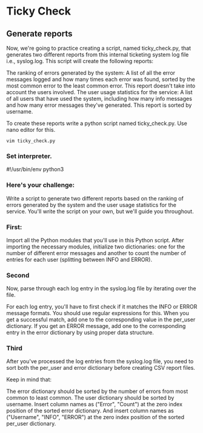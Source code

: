 # Ticky Check

## Generate reports

Now, we're going to practice creating a script, named ticky_check.py, that generates two different reports from this internal ticketing system log file i.e., syslog.log. This script will create the following reports:

The ranking of errors generated by the system: A list of all the error messages logged and how many times each error was found, sorted by the most common error to the least common error. This report doesn't take into account the users involved.
The user usage statistics for the service: A list of all users that have used the system, including how many info messages and how many error messages they've generated. This report is sorted by username.

To create these reports write a python script named ticky_check.py. Use nano editor for this.

`vim ticky_check.py`

### Set interpreter.

#!/usr/bin/env python3

### Here's your challenge:

Write a script to generate two different reports based on the ranking of errors generated by the system and the user usage statistics for the service. You'll write the script on your own, but we'll guide you throughout.

### First:

Import all the Python modules that you'll use in this Python script. After importing the necessary modules, initialize two dictionaries: one for the number of different error messages and another to count the number of entries for each user (splitting between INFO and ERROR).

### Second

Now, parse through each log entry in the syslog.log file by iterating over the file.

For each log entry, you'll have to first check if it matches the INFO or ERROR message formats. You should use regular expressions for this. When you get a successful match, add one to the corresponding value in the per_user dictionary. If you get an ERROR message, add one to the corresponding entry in the error dictionary by using proper data structure.

### Third

After you've processed the log entries from the syslog.log file, you need to sort both the per_user and error dictionary before creating CSV report files.

Keep in mind that:

The error dictionary should be sorted by the number of errors from most common to least common.
The user dictionary should be sorted by username.
Insert column names as ("Error", "Count") at the zero index position of the sorted error dictionary. And insert column names as ("Username", "INFO", "ERROR") at the zero index position of the sorted per_user dictionary.
